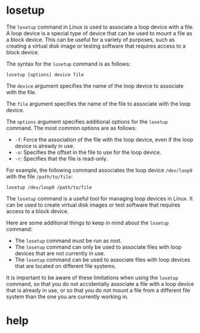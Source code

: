 # losetup

The `losetup` command in Linux is used to associate a loop device with a file. A loop device is a special type of device that can be used to mount a file as a block device. This can be useful for a variety of purposes, such as creating a virtual disk image or testing software that requires access to a block device.

The syntax for the `losetup` command is as follows:

```
losetup [options] device file
```

The `device` argument specifies the name of the loop device to associate with the file.

The `file` argument specifies the name of the file to associate with the loop device.

The `options` argument specifies additional options for the `losetup` command. The most common options are as follows:

* `-f`: Force the association of the file with the loop device, even if the loop device is already in use.
* `-o`: Specifies the offset in the file to use for the loop device.
* `-r`: Specifies that the file is read-only.

For example, the following command associates the loop device `/dev/loop0` with the file `/path/to/file`:

```
losetup /dev/loop0 /path/to/file
```

The `losetup` command is a useful tool for managing loop devices in Linux. It can be used to create virtual disk images or test software that requires access to a block device.

Here are some additional things to keep in mind about the `losetup` command:

* The `losetup` command must be run as root.
* The `losetup` command can only be used to associate files with loop devices that are not currently in use.
* The `losetup` command can be used to associate files with loop devices that are located on different file systems.

It is important to be aware of these limitations when using the `losetup` command, so that you do not accidentally associate a file with a loop device that is already in use, or so that you do not mount a file from a different file system than the one you are currently working in.




# help 

```

```
